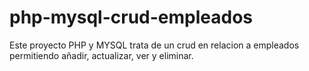 # php-mysql-crud-empleados
Este proyecto PHP y MYSQL trata de un crud en relacion a empleados permitiendo añadir, actualizar, ver y eliminar.

